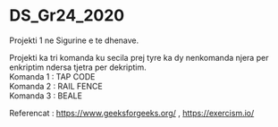# DS_Gr24_2020
Projekti 1 ne Sigurine e te dhenave.

Projekti ka tri komanda ku secila prej tyre ka dy nenkomanda njera per enkriptim ndersa tjetra per dekriptim.                         
Komanda 1 : TAP CODE                                                                                                                        
Komanda 2 : RAIL FENCE                                                                                                                      
Komanda 3 : BEALE 





Referencat :  https://www.geeksforgeeks.org/ ,
              https://exercism.io/
